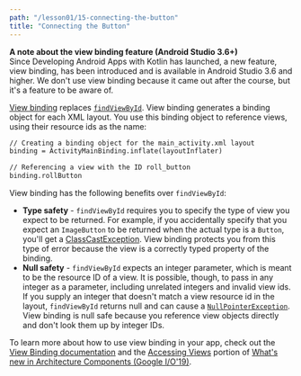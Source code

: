 ```yaml
---
path: "/lesson01/15-connecting-the-button"
title: "Connecting the Button"
---
```

<youtube id="faPKAbSFDsM"></youtube>

<p><strong>A note about the view binding feature (Android Studio 3.6+)</strong><br>Since Developing Android Apps with Kotlin has launched, a new feature, view binding, has been introduced and is available in Android Studio 3.6 and higher. We don't use view binding because it came out after the course, but it's a feature to be aware of.</p>
<p><a target="_blank" href="https://developer.android.com/topic/libraries/view-binding">View binding</a> replaces <a target="_blank" href="https://developer.android.com/reference/kotlin/android/view/View.html#findViewById%28kotlin.Int%29"><code>findViewById</code></a>. View binding generates a binding object for each XML layout. You use this binding object to reference views, using their resource ids as the name:</p>

```xml
// Creating a binding object for the main_activity.xml layout
binding = ActivityMainBinding.inflate(layoutInflater)

// Referencing a view with the ID roll_button
binding.rollButton
```

<p>View binding has the following benefits over <code>findViewById</code>:</p>
<ul>
<li><strong>Type safety</strong> - <code>findViewById</code> requires you to specify the type of view you expect to be returned. For example, if you accidentally specify that you expect an <code>ImageButton</code> to be returned when the actual type is a <code>Button</code>, you'll get a <a target="_blank" href="https://developer.android.com/reference/java/lang/ClassCastException">ClassCastException</a>. View binding protects you from this type of error because the view is a correctly typed property of the binding.</li>
<li><strong>Null safety</strong> - <code>findViewById</code> expects an integer parameter, which is meant to be the resource ID of a view. It is possible, though, to pass in any integer as a parameter,  including unrelated integers and invalid view ids. If you supply an integer that doesn't match a view resource id in the layout, <code>findViewById</code> returns null and can cause a <a target="_blank" href="https://developer.android.com/reference/java/lang/NullPointerException"><code>NullPointerException</code></a>. View binding is null safe because you reference view objects directly and don't look them up by integer IDs.</li>
</ul>
<p>To learn more about how to use view binding in your app, check out the <a target="_blank" href="https://d.android.com/topic/libraries/view-binding">View Binding documentation</a> and the <a target="_blank" href="https://youtu.be/Qxj2eBmXLHg?t=444">Accessing Views</a> portion of <a target="_blank" href="https://www.youtube.com/watch?v=Qxj2eBmXLHg">What's new in Architecture Components (Google I/O'19)</a>.</p>
